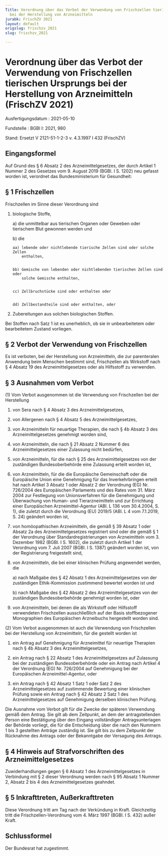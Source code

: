 ```yaml
---
Title: Verordnung über das Verbot der Verwendung von Frischzellen tierischen Ursprungs
  bei der Herstellung von Arzneimitteln
jurabk: FrischZV 2021
layout: default
origslug: frischzv_2021
slug: frischzv_2021

---
```


# Verordnung über das Verbot der Verwendung von Frischzellen tierischen Ursprungs bei der Herstellung von Arzneimitteln (FrischZV 2021)

Ausfertigungsdatum
:   2021-05-10

Fundstelle
:   BGBl I: 2021, 980

Stand: Ersetzt V 2121-51-1-2-3 v. 4.3.1997 I 432 (FrischZV)
[^F816493_01_BJNR098000021]:     Notifiziert gemäß der Richtlinie (EU) 2015/1535 des Europäischen
    Parlaments und des Rates vom 9. September 2015 über ein
    Informationsverfahren auf dem Gebiet der technischen Vorschriften und
    der Vorschriften für die Dienste der Informationsgesellschaft (ABI. L
    241 vom 17.9.2015, S. 1).


## Eingangsformel

Auf Grund des § 6 Absatz 2 des Arzneimittelgesetzes, der durch Artikel
1 Nummer 2 des Gesetzes vom 9. August 2019 (BGBl. I S. 1202) neu
gefasst worden ist, verordnet das Bundesministerium für Gesundheit:


## § 1 Frischzellen

Frischzellen im Sinne dieser Verordnung sind

1.  biologische Stoffe,

    a)  die unmittelbar aus tierischen Organen oder Geweben oder tierischem
        Blut gewonnen werden und


    b)  die

        aa) lebende oder nichtlebende tierische Zellen sind oder solche Zellen
            enthalten,


        bb) Gemische von lebenden oder nichtlebenden tierischen Zellen sind oder
            solche Gemische enthalten,


        cc) Zellbruchstücke sind oder enthalten oder


        dd) Zellbestandteile sind oder enthalten, oder








2.  Zubereitungen aus solchen biologischen Stoffen.



Bei Stoffen nach Satz 1 ist es unerheblich, ob sie in unbearbeitetem
oder bearbeitetem Zustand vorliegen.


## § 2 Verbot der Verwendung von Frischzellen

Es ist verboten, bei der Herstellung von Arzneimitteln, die zur
parenteralen Anwendung beim Menschen bestimmt sind, Frischzellen als
Wirkstoff nach § 4 Absatz 19 des Arzneimittelgesetzes oder als
Hilfsstoff zu verwenden.


## § 3 Ausnahmen vom Verbot

(1) Vom Verbot ausgenommen ist die Verwendung von Frischzellen bei der
Herstellung

1.  von Sera nach § 4 Absatz 3 des Arzneimittelgesetzes,


2.  von Allergenen nach § 4 Absatz 5 des Arzneimittelgesetzes,


3.  von Arzneimitteln für neuartige Therapien, die nach § 4b Absatz 3 des
    Arzneimittelgesetzes genehmigt worden sind,


4.  von Arzneimitteln, die nach § 21 Absatz 2 Nummer 6 des
    Arzneimittelgesetzes einer Zulassung nicht bedürfen,


5.  von Arzneimitteln, für die nach § 25 des Arzneimittelgesetzes von der
    zuständigen Bundesoberbehörde eine Zulassung erteilt worden ist,


6.  von Arzneimitteln, für die die Europäische Gemeinschaft oder die
    Europäische Union eine Genehmigung für das Inverkehrbringen erteilt
    hat nach Artikel 3 Absatz 1 oder Absatz 2 der Verordnung (EG) Nr.
    726/2004 des Europäischen Parlaments und des Rates vom 31. März 2004
    zur Festlegung von Unionsverfahren für die Genehmigung und Überwachung
    von Human- und Tierarzneimitteln und zur Errichtung einer Europäischen
    Arzneimittel-Agentur (ABl. L 136 vom 30.4.2004, S. 1), die zuletzt
    durch die Verordnung (EU) 2019/5 (ABl. L 4 vom 7.1.2019, S. 24)
    geändert worden ist,


7.  von homöopathischen Arzneimitteln, die gemäß § 39 Absatz 1 oder Absatz
    2a des Arzneimittelgesetzes registriert sind oder die gemäß § 1 der
    Verordnung über Standardregistrierungen von Arzneimitteln vom 3.
    Dezember 1982 (BGBl. I S. 1602), die zuletzt durch Artikel 1 der
    Verordnung vom 7. Juli 2007 (BGBl. I S. 1387) geändert worden ist, von
    der Registrierung freigestellt sind,


8.  von Arzneimitteln, die bei einer klinischen Prüfung angewendet werden,
    die

    a)  nach Maßgabe des § 42 Absatz 1 des Arzneimittelgesetzes von der
        zuständigen Ethik-Kommission zustimmend bewertet worden ist und


    b)  nach Maßgabe des § 42 Absatz 2 des Arzneimittelgesetzes von der
        zuständigen Bundesoberbehörde genehmigt worden ist, oder





9.  von Arzneimitteln, bei denen die als Wirkstoff oder Hilfsstoff
    verwendeten Frischzellen ausschließlich auf der Basis stoffbezogener
    Monographien des Europäischen Arzneibuchs hergestellt worden sind.




(2) Vom Verbot ausgenommen ist auch die Verwendung von Frischzellen
bei der Herstellung von Arzneimitteln, für die gestellt worden ist

1.  ein Antrag auf Genehmigung für Arzneimittel für neuartige Therapien
    nach § 4b Absatz 3 des Arzneimittelgesetzes,


2.  ein Antrag nach § 22 Absatz 1 des Arzneimittelgesetzes auf Zulassung
    bei der zuständigen Bundesoberbehörde oder ein Antrag nach Artikel 4
    der Verordnung (EG) Nr. 726/2004 auf Genehmigung bei der Europäischen
    Arzneimittel-Agentur, oder


3.  ein Antrag nach § 42 Absatz 1 Satz 1 oder Satz 2 des
    Arzneimittelgesetzes auf zustimmende Bewertung einer klinischen
    Prüfung sowie ein Antrag nach § 42 Absatz 2 Satz 1 des
    Arzneimittelgesetzes auf Genehmigung derselben klinischen Prüfung.



Die Ausnahme vom Verbot gilt für die Zwecke der späteren Verwendung
gemäß dem Antrag. Sie gilt ab dem Zeitpunkt, an dem der
antragstellenden Person eine Bestätigung über den Eingang
vollständiger Antragsunterlagen der Behörde vorliegt, die für die
Entscheidung über die nach den Nummern 1 bis 3 gestellten Anträge
zuständig ist. Sie gilt bis zu dem Zeitpunkt der Rücknahme des Antrags
oder der Bekanntgabe der Versagung des Antrags.


## § 4 Hinweis auf Strafvorschriften des Arzneimittelgesetzes

Zuwiderhandlungen gegen § 6 Absatz 1 des Arzneimittelgesetzes in
Verbindung mit § 2 dieser Verordnung werden nach § 95 Absatz 1 Nummer
2, Absatz 2 bis 4 des Arzneimittelgesetzes geahndet.


## § 5 Inkrafttreten, Außerkrafttreten

Diese Verordnung tritt am Tag nach der Verkündung in Kraft.
Gleichzeitig tritt die Frischzellen-Verordnung vom 4. März 1997 (BGBl.
I S. 432) außer Kraft.


## Schlussformel

Der Bundesrat hat zugestimmt.

